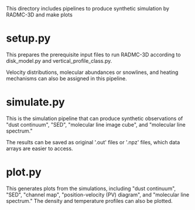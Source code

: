 This directory includes pipelines to produce synthetic simulation by RADMC-3D and make plots

# setup.py
This prepares the prerequisite input files to run RADMC-3D according to disk_model.py and vertical_profile_class.py. 

Velocity distributions, molecular abundances or snowlines, and heating mechanisms can also be assigned in this pipeline.

# simulate.py
This is the simulation pipeline that can produce synthetic observations of "dust continuum", "SED", "molecular line image cube", and "molecular line spectrum."

The results can be saved as original '.out' files or '.npz' files, which data arrays are easier to access.

# plot.py

This generates plots from the simulations, including "dust continuum", "SED", "channel map", "position-velocity (PV) diagram", and "molecular line spectrum." The density and temperature profiles can also be plotted.